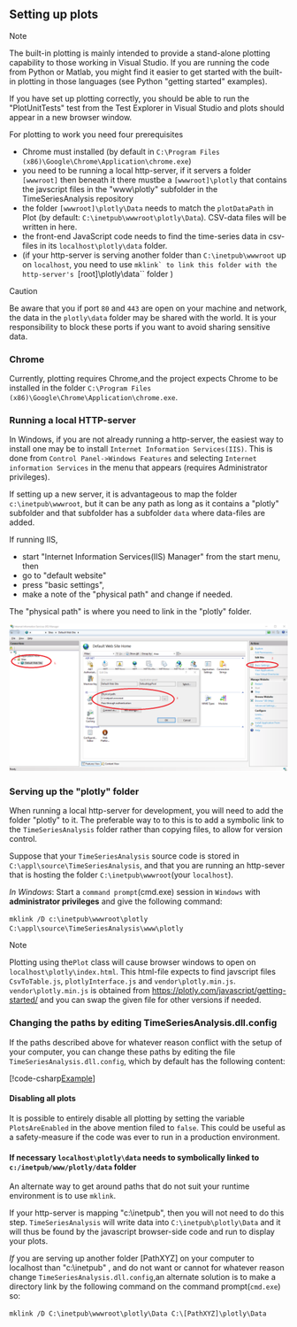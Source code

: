 ## Setting up plots

> [!Note]
> The built-in plotting is mainly intended to provide a stand-alone plotting capability to those
> working in Visual Studio. If you are running the code from Python or Matlab, you might find it easier to 
> get started with the built-in plotting in those languages (see Python "getting started" examples).


If you have set up plotting correctly, you should be able to run the "PlotUnitTests" test from the Test Explorer in Visual Studio and plots should appear in a new browser window.

For plotting to work you need four prerequisites
- Chrome must installed (by default in ``C:\Program Files (x86)\Google\Chrome\Application\chrome.exe``)
- you need to be running a local http-server, if it servers a folder ``[wwwroot]`` then beneath it there mustbe a ``[wwwroot]\plotly`` that contains the javscript files in the "www\plotly" subfolder in the TimeSeriesAnalysis repository
- the folder ``[wwwroot]\plotly\Data`` needs to match the ``plotDataPath`` in Plot (by default: ``C:\inetpub\wwwroot\plotly\Data``). CSV-data files will be written in here.
- the front-end JavaScript code needs to find the time-series data in csv-files in its ``localhost\plotly\data`` folder.
- (if your http-server is serving another folder than ``C:\inetpub\wwwroot`` up on ``localhost``, you need to use ``mklink` to link this folder with the http-server's ``[root]\plotly\data`` folder )

> [!CAUTION]
> Be aware that you if port ``80`` and ``443`` are open on your machine and network, the data in the ``plotly\data`` folder may
> be shared with the world. It is your responsibility to block these ports if you want to avoid sharing sensitive data. 

### Chrome

Currently, plotting requires Chrome,and the project expects Chrome to be installed in the folder ``C:\Program Files (x86)\Google\Chrome\Application\chrome.exe``.

### Running a local HTTP-server

In Windows, if you are not already running a http-server, the easiest way to install one may be to install 
``Internet Information Services(IIS)``.
This is done from ``Control Panel->Windows Features`` and selecting ``Internet information Services`` in the menu that appears (requires Administrator privileges).

If setting up a new server, it is advantageous to map the folder ``c:\inetpub\wwwroot``, but it can be any path as long as it 
contains a "plotly" subfolder and that subfolder has a subfolder ``data`` where data-files are added.

If running IIS, 
- start "Internet Information Services(IIS) Manager" from the start menu, then 
- go to "default website"
- press "basic settings",
- make a note of the "physical path" and change if needed. 

The "physical path" is where you need to link in the "plotly" folder. 

![IIS](images/IIS_setup.png)






### Serving up the "plotly" folder

When running a local http-server for development, you will need to add the folder "plotly" to it. 
The preferable way to to this is to add a symbolic link to the ``TimeSeriesAnalysis`` folder rather than copying files, to allow for version control. 

Suppose that your ``TimeSeriesAnalysis`` source code is stored in ``C:\appl\source\TimeSeriesAnalysis``, and that you are running an http-sever that is hosting the folder ``C:\inetpub\wwwroot``(your ``localhost``). 

*In Windows*: Start a ``command prompt``(cmd.exe) session in ``Windows`` with **administrator privileges** and give the following command:

``mklink /D c:\inetpub\wwwroot\plotly C:\appl\source\TimeSeriesAnalysis\www\plotly``

> [!Note]
> Plotting using the``Plot`` class will cause browser windows to open on ``localhost\plotly\index.html``. This html-file expects to find javscript files
``CsvToTable.js``, ``plotlyInterface.js`` and ``vendor\plotly.min.js``. ``vendor\plotly.min.js`` is obtained from https://plotly.com/javascript/getting-started/
and you can swap the given file for other versions if needed.

### Changing the paths by editing TimeSeriesAnalysis.dll.config
 
If the paths described above for whatever reason conflict with the setup of your computer, you can change these paths 
by editing the file ``TimeSeriesAnalysis.dll.config``, which by default has the following content:

[!code-csharp[Example](../App.Config)]

#### Disabling all plots

It is possible to entirely disable all plotting by setting the variable ``PlotsAreEnabled`` in the above mention filed to ``false``.
This could be useful as a safety-measure if the code was ever to run in a production environment. 
 
#### If necessary ``localhost\plotly\data`` needs to symbolically linked to  ``c:/inetpub/www/plotly/data`` folder

An alternate way to get around paths that do not suit your runtime environment is to use ``mklink``.

If your http-server is mapping "c:\inetpub", then you will not need to do this step. 
``TimeSeriesAnalysis`` will write data into ``C:\inetpub\plotly\Data`` and it will thus be 
found by the javascript browser-side code and run to display your plots.

*If* you are serving up another folder [PathXYZ] on your computer to localhost than "c:\inetpub" , and do not want or cannot
for whatever reason change ``TimeSeriesAnalysis.dll.config``,an alternate solution is to make a 
directory link by the following command on the command prompt(``cmd.exe``) so: 

``mklink /D C:\inetpub\wwwroot\plotly\Data C:\[PathXYZ]\plotly\Data``

